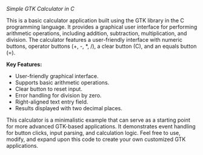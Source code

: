 *Simple GTK Calculator in C*

This is a basic calculator application built using the GTK library in the C programming language. It provides a graphical user interface for performing arithmetic operations, including addition, subtraction, multiplication, and division. The calculator features a user-friendly interface with numeric buttons, operator buttons (+, -, *, /), a clear button (C), and an equals button (=).

**Key Features:**
- User-friendly graphical interface.
- Supports basic arithmetic operations.
- Clear button to reset input.
- Error handling for division by zero.
- Right-aligned text entry field.
- Results displayed with two decimal places.

This calculator is a minimalistic example that can serve as a starting point for more advanced GTK-based applications. It demonstrates event handling for button clicks, input parsing, and calculation logic. Feel free to use, modify, and expand upon this code to create your own customized GTK applications.
